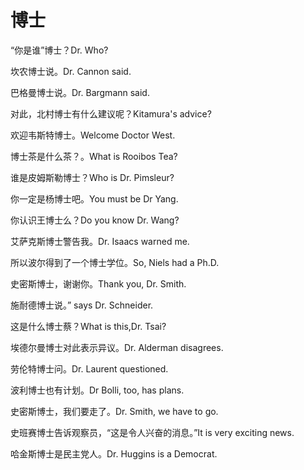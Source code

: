 # 博士

<p><span class="chinese">“你是谁”博士？</span><span class="english">Dr. Who?</span></p>

<p><span class="chinese">坎农博士说。</span><span class="english">Dr. Cannon said.</span></p>

<p><span class="chinese">巴格曼博士说。</span><span class="english">Dr. Bargmann said.</span></p>

<p><span class="chinese">对此，北村博士有什么建议呢？</span><span class="english">Kitamura's advice?</span></p>

<p><span class="chinese">欢迎韦斯特博士。</span><span class="english">Welcome Doctor West.</span></p>

<p><span class="chinese">博士茶是什么茶？。</span><span class="english">What is Rooibos Tea?</span></p>

<p><span class="chinese">谁是皮姆斯勒博士？</span><span class="english">Who is Dr. Pimsleur?</span></p>

<p><span class="chinese">你一定是杨博士吧。</span><span class="english">You must be Dr Yang.</span></p>

<p><span class="chinese">你认识王博士么？</span><span class="english">Do you know Dr. Wang?</span></p>

<p><span class="chinese">艾萨克斯博士警告我。</span><span class="english">Dr. Isaacs warned me.</span></p>

<p><span class="chinese">所以波尔得到了一个博士学位。</span><span class="english">So, Niels had a Ph.D.</span></p>

<p><span class="chinese">史密斯博士，谢谢你。</span><span class="english">Thank you, Dr. Smith.</span></p>

<p><span class="chinese">施耐德博士说。</span><span class="english">” says Dr. Schneider.</span></p>

<p><span class="chinese">这是什么博士蔡？</span><span class="english">What is this,Dr. Tsai?</span></p>

<p><span class="chinese">埃德尔曼博士对此表示异议。</span><span class="english">Dr. Alderman disagrees.</span></p>

<p><span class="chinese">劳伦特博士问。</span><span class="english">Dr. Laurent questioned.</span></p>

<p><span class="chinese">波利博士也有计划。</span><span class="english">Dr Bolli, too, has plans.</span></p>

<p><span class="chinese">史密斯博士，我们要走了。</span><span class="english">Dr. Smith, we have to go.</span></p>

<p><span class="chinese">史班赛博士告诉观察员，“这是令人兴奋的消息。”</span><span class="english">It is very exciting news.</span></p>

<p><span class="chinese">哈金斯博士是民主党人。</span><span class="english">Dr. Huggins is a Democrat.</span></p>

